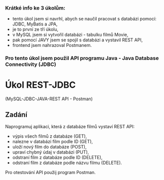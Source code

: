 ### Krátké info ke 3 úkolům:
- tento úkol jsem si navrhl, abych se naučil pracovat s databázi pomocí: JDBC, MyBatis a JPA,
- je to první ze tří úkolu,
- v MySQL jsem si vytvořil databázi - tabulku filmů Movie,
- pak pomocí JAVY jsem se spojil s databázi a vystavil REST API,
- frontend jsem nahrazoval Postmanem.

### Pro tento úkol jsem použil API programu Java - Java Database Connectivity (JDBC)

# Úkol REST-JDBC
(MySQL-JDBC-JAVA-REST API - Postman)

## Zadání
Naprogramuj aplikaci, která z databáze filmů vystaví REST API:

- výpis všech filmů z databáze (GET),
- nalezne v databázi film podle ID (GET),
- uloží nový film do databáze (POST),
- upraví chybný údaj v databázi (PUT),
- odstraní film z databáze podle ID (DELETE),
- odstraní film z databáze podle názvu filmu (DELETE).

Pro otestování API použij program Postman.